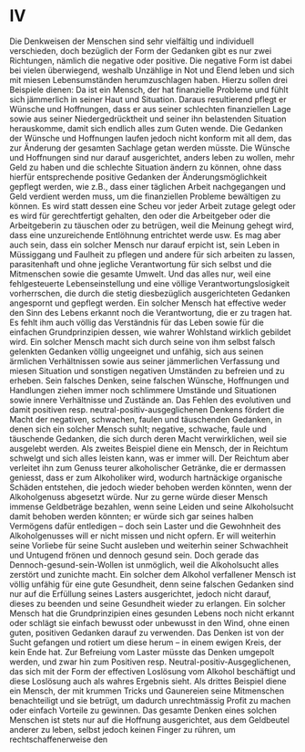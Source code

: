 # IV
Die Denkweisen der Menschen sind sehr vielfältig und individuell verschieden, doch bezüglich der Form der Gedanken gibt es nur zwei Richtungen, nämlich die negative oder positive. Die negative Form ist dabei bei vielen überwiegend, weshalb Unzählige in Not und Elend leben und sich mit miesen Lebensumständen herumzuschlagen haben. Hierzu sollen drei Beispiele dienen: Da ist ein Mensch, der hat finanzielle Probleme und fühlt sich jämmerlich in seiner Haut und Situation. Daraus resultierend pflegt er Wünsche und Hoffnungen, dass er aus seiner schlechten finanziellen Lage sowie aus seiner Niedergedrücktheit und seiner ihn belastenden Situation herauskomme, damit sich endlich alles zum Guten wende. Die Gedanken der Wünsche und Hoffnungen laufen jedoch nicht konform mit all dem, das zur Änderung der gesamten Sachlage getan werden müsste. Die Wünsche und Hoffnungen sind nur darauf ausgerichtet, anders leben zu wollen, mehr Geld zu haben und die schlechte Situation ändern zu können, ohne dass hierfür entsprechende positive Gedanken der Änderungsmöglichkeit gepflegt werden, wie z.B., dass einer täglichen Arbeit nachgegangen und Geld verdient werden muss, um die finanziellen Probleme bewältigen zu können. Es wird statt dessen eine Scheu vor jeder Arbeit zutage gelegt oder es wird für gerechtfertigt gehalten, den oder die Arbeitgeber oder die Arbeitgeberin zu täuschen oder zu betrügen, weil die Meinung gehegt wird, dass eine unzureichende Entlöhnung entrichtet werde usw. Es mag aber auch sein, dass ein solcher Mensch nur darauf erpicht ist, sein Leben in Müssiggang und Faulheit zu pflegen und andere für sich arbeiten zu lassen, parasitenhaft und ohne jegliche Verantwortung für sich selbst und die Mitmenschen sowie die gesamte Umwelt. Und das alles nur, weil eine fehlgesteuerte Lebenseinstellung und eine völlige Verantwortungslosigkeit vorherrschen, die durch die stetig diesbezüglich ausgerichteten Gedanken angespornt und gepflegt werden. Ein solcher Mensch hat effective weder den Sinn des Lebens erkannt noch die Verantwortung, die er zu tragen hat. Es fehlt ihm auch völlig das Verständnis für das Leben sowie für die einfachen Grundprinzipien dessen, wie wahrer Wohlstand wirklich gebildet wird. Ein solcher Mensch macht sich durch seine von ihm selbst falsch gelenkten Gedanken völlig ungeeignet und unfähig, sich aus seinen ärmlichen Verhältnissen sowie aus seiner jämmerlichen Verfassung und miesen Situation und sonstigen negativen Umständen zu befreien und zu erheben. Sein falsches Denken, seine falschen Wünsche, Hoffnungen und Handlungen ziehen immer noch schlimmere Umstände und Situationen sowie innere Verhältnisse und Zustände an. Das Fehlen des evolutiven und damit positiven resp. neutral-positiv-ausgeglichenen Denkens fördert die Macht der negativen, schwachen, faulen und täuschenden Gedanken, in denen sich ein solcher Mensch suhlt; negative, schwache, faule und täuschende Gedanken, die sich durch deren Macht verwirklichen, weil sie ausgelebt werden.
Als zweites Beispiel diene ein Mensch, der in Reichtum schwelgt und sich alles leisten kann, was er immer will. Der Reichtum aber verleitet ihn zum Genuss teurer alkoholischer Getränke, die er dermassen geniesst, dass er zum Alkoholiker wird, wodurch hartnäckige organische Schäden entstehen, die jedoch wieder behoben werden könnten, wenn der Alkoholgenuss abgesetzt würde. Nur zu gerne würde dieser Mensch immense Geldbeträge bezahlen, wenn seine Leiden und seine Alkoholsucht damit behoben werden könnten; er würde sich gar seines halben Vermögens dafür entledigen – doch sein Laster und die Gewohnheit des Alkoholgenusses will er nicht missen und nicht opfern. Er will weiterhin seine Vorliebe für seine Sucht ausleben und weiterhin seiner Schwachheit und Untugend frönen und dennoch gesund sein. Doch gerade das Dennoch-gesund-sein-Wollen ist unmöglich, weil die Alkoholsucht alles zerstört und zunichte macht. Ein solcher dem Alkohol verfallener Mensch ist völlig unfähig für eine gute Gesundheit, denn seine falschen Gedanken sind nur auf die Erfüllung seines Lasters ausgerichtet, jedoch nicht darauf, dieses zu beenden und seine Gesundheit wieder zu erlangen. Ein solcher Mensch hat die Grundprinzipien eines gesunden Lebens noch nicht erkannt oder schlägt sie einfach bewusst oder unbewusst in den Wind, ohne einen guten, positiven Gedanken darauf zu verwenden. Das Denken ist von der Sucht gefangen und rotiert um diese herum – in einem ewigen Kreis, der kein Ende hat. Zur Befreiung vom Laster müsste das Denken umgepolt werden, und zwar hin zum Positiven resp. Neutral-positiv-Ausgeglichenen, das sich mit der Form der effectiven Loslösung vom Alkohol beschäftigt und diese Loslösung auch als wahres Ergebnis sieht. Als drittes Beispiel diene ein Mensch, der mit krummen Tricks und Gaunereien seine Mitmenschen benachteiligt und sie betrügt, um dadurch unrechtmässig Profit zu machen oder einfach Vorteile zu gewinnen. Das gesamte Denken eines solchen Menschen ist stets nur auf die Hoffnung ausgerichtet, aus dem Geldbeutel anderer zu leben, selbst jedoch keinen Finger zu rühren, um rechtschaffenerweise den